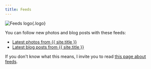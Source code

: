 ```yaml
---
title: Feeds
---
```


![Feeds logo](/ui/images/feed.png){.logo}

You can follow new photos and blog posts with these feeds:

- [Latest photos from {{ site.title }}](/feeds/photos.xml)
- [Latest blog posts from {{ site.title }}](/feeds/blog.xml)

If you don't know what this means, I invite you to read [this page about feeds](https://aboutfeeds.com/).

